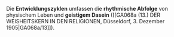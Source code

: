 
Die **Entwicklungszyklen** umfassen die **rhythmische Abfolge** von physischem Leben und **geistigem Dasein** ([[GA068a (13.) DER WEISHEITSKERN IN DEN RELIGIONEN, Düsseldorf, 3. Dezember 1905|GA068a/13]]).
